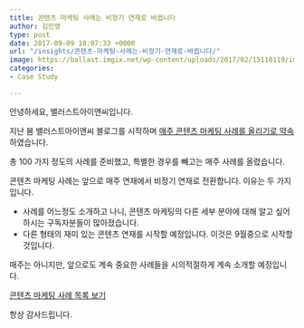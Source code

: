 ```yaml
---
title: 콘텐츠 마케팅 사례는 비정기 연재로 바뀝니다
author: 김민영
type: post
date: 2017-09-09 10:07:33 +0000
url: "/insights/콘텐츠-마케팅-사례는-비정기-연재로-바뀝니다/"
image: https://ballast.imgix.net/wp-content/uploads/2017/02/15110119/img-3.png?auto=compress,format
categories:
- Case Study

---
```

안녕하세요, 밸러스트아이앤씨입니다.

지난 봄 밸러스트아이앤씨 블로그를 시작하며 [매주 콘텐츠 마케팅 사례를 올리기로 약속](http://ballast.co.kr/insights/2017316-case-study/)하였습니다.

총 100 가지 정도의 사례를 준비했고, 특별한 경우를 빼고는 매주 사례를 올렸습니다.

콘텐츠 마케팅 사례는 앞으로 매주 연재에서 비정기 연재로 전환합니다. 이유는 두 가지입니다.

* 사례를 어느정도 소개하고 나니, 콘텐츠 마케팅의 다른 세부 분야에 대해 알고 싶어하시는 구독자분들이 많아졌습니다.
* 다른 형태의 재미 있는 콘텐츠 연재를 시작할 예정입니다. 이것은 9월중으로 시작할 것입니다.

매주는 아니지만, 앞으로도 계속 중요한 사례들을 시의적절하게 계속 소개할 예정입니다.

[콘텐츠 마케팅 사례 목록 보기](/categories/case-study/)

항상 감사드립니다.